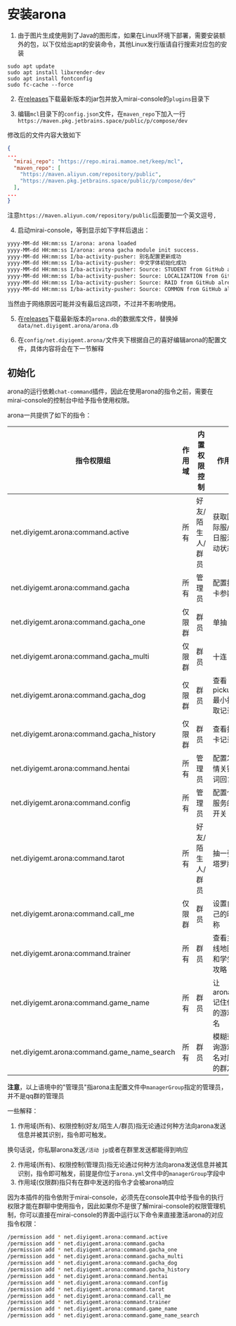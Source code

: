 # 安装arona

1. 由于图片生成使用到了Java的图形库，如果在Linux环境下部署，需要安装额外的包，以下仅给出apt的安装命令，其他Linux发行版请自行搜索对应包的安装

 ```shell
 sudo apt update
 sudo apt install libxrender-dev
 sudo apt install fontconfig
 sudo fc-cache --force
 ```

2. 在[releases](https://github.com/diyigemt/arona/releases)下载最新版本的jar包并放入mirai-console的`plugins`目录下


3. 编辑`mcl`目录下的`config.json`文件，在`maven_repo`下加入一行`https://maven.pkg.jetbrains.space/public/p/compose/dev`

修改后的文件内容大致如下

```json
{
...
  "mirai_repo": "https://repo.mirai.mamoe.net/keep/mcl",
  "maven_repo": [
    "https://maven.aliyun.com/repository/public",
    "https://maven.pkg.jetbrains.space/public/p/compose/dev"
  ],
...
}
```

注意`https://maven.aliyun.com/repository/public`后面要加一个英文逗号`,`

4. 启动mirai-console，等到显示如下字样后退出：

 ```bash
 yyyy-MM-dd HH:mm:ss I/arona: arona loaded
 yyyy-MM-dd HH:mm:ss I/arona: arona gacha module init success.
 yyyy-MM-dd HH:mm:ss I/ba-activity-pusher: 别名配置更新成功
 yyyy-MM-dd HH:mm:ss I/ba-activity-pusher: 中文字体初始化成功
 yyyy-MM-dd HH:mm:ss I/ba-activity-pusher: Source: STUDENT from GitHub already up to date.
 yyyy-MM-dd HH:mm:ss I/ba-activity-pusher: Source: LOCALIZATION from GitHub already up to date.
 yyyy-MM-dd HH:mm:ss I/ba-activity-pusher: Source: RAID from GitHub already up to date.
 yyyy-MM-dd HH:mm:ss I/ba-activity-pusher: Source: COMMON from GitHub already up to date.
 ```

当然由于网络原因可能并没有最后这四项，不过并不影响使用。

5. 在[releases](https://github.com/diyigemt/arona/releases)下载最新版本的`arona.db`的数据库文件，替换掉`data/net.diyigemt.arona/arona.db`

6. 在`config/net.diyigemt.arona/`文件夹下根据自己的喜好编辑arona的配置文件，具体内容将会在下一节解释

## 初始化

arona的运行依赖`chat-command`插件，因此在使用arona的指令之前，需要在mirai-console的控制台中给予指令使用权限。

arona一共提供了如下的指令：

| 指令权限组                                       | 作用域 | 内置权限控制    | 作用             |
|---------------------------------------------|-----|-----------|----------------|
| net.diyigemt.arona:command.active           | 所有  | 好友/陌生人/群员 | 获取国际服/日服活动状态   |
| net.diyigemt.arona:command.gacha            | 所有  | 管理员       | 配置抽卡参数         |
| net.diyigemt.arona:command.gacha_one        | 仅限群 | 群员        | 单抽             |
| net.diyigemt.arona:command.gacha_multi      | 仅限群 | 群员        | 十连             |
| net.diyigemt.arona:command.gacha_dog        | 仅限群 | 群员        | 查看pickup最小抽取记录 |
| net.diyigemt.arona:command.gacha_history    | 仅限群 | 群员        | 查看抽卡记录         |
| net.diyigemt.arona:command.hentai           | 所有  | 管理员       | 配置发情关键词回复      |
| net.diyigemt.arona:command.config           | 所有  | 管理员       | 配置个服务的开关       |
| net.diyigemt.arona:command.tarot            | 所有  | 好友/陌生人/群员 | 抽一张塔罗牌         |
| net.diyigemt.arona:command.call_me          | 仅限群 | 群员        | 设置自己的昵称        |
| net.diyigemt.arona:command.trainer          | 所有  | 群员        | 查看主线地图和学生攻略    |
| net.diyigemt.arona:command.game_name        | 所有  | 群员        | 让arona记住你的游戏名  |
| net.diyigemt.arona:command.game_name_search | 所有  | 群员        | 模糊查询游戏名对应的群友   |

**注意**，以上语境中的"管理员"指arona主配置文件中`managerGroup`指定的管理员，并不是qq群的管理员

一些解释：

1. 作用域(所有)、权限控制(好友/陌生人/群员)指无论通过何种方法向arona发送信息并被其识别，指令即可触发。

换句话说，你私聊arona发送`/活动 jp`或者在群里发送都能得到响应

2. 作用域(所有)、权限控制(管理员)指无论通过何种方法向arona发送信息并被其识别，指令即可触发，前提是你位于`arona.yml`文件中的`managerGroup`字段中
3. 作用域(仅限群)指只有在群中发送的指令才会被arona响应

因为本插件的指令依附于mirai-console，必须先在console其中给予指令的执行权限才能在群聊中使用指令，因此如果你不是很了解mirai-console的权限管理机制，你可以直接在mirai-console的界面中运行以下命令来直接激活arona的对应指令权限：

```bash
/permission add * net.diyigemt.arona:command.active
/permission add * net.diyigemt.arona:command.gacha
/permission add * net.diyigemt.arona:command.gacha_one
/permission add * net.diyigemt.arona:command.gacha_multi
/permission add * net.diyigemt.arona:command.gacha_dog
/permission add * net.diyigemt.arona:command.gacha_history
/permission add * net.diyigemt.arona:command.hentai
/permission add * net.diyigemt.arona:command.config
/permission add * net.diyigemt.arona:command.tarot
/permission add * net.diyigemt.arona:command.call_me
/permission add * net.diyigemt.arona:command.trainer
/permission add * net.diyigemt.arona:command.game_name
/permission add * net.diyigemt.arona:command.game_name_search
```
